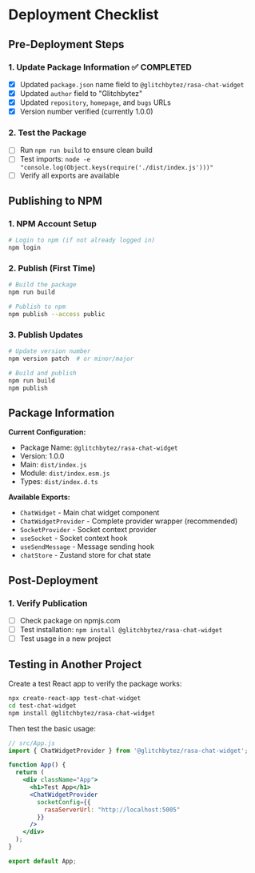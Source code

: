 # Deployment Checklist

## Pre-Deployment Steps

### 1. Update Package Information ✅ COMPLETED
- [x] Updated `package.json` name field to `@glitchbytez/rasa-chat-widget`
- [x] Updated `author` field to "Glitchbytez"
- [x] Updated `repository`, `homepage`, and `bugs` URLs
- [x] Version number verified (currently 1.0.0)

### 2. Test the Package
- [ ] Run `npm run build` to ensure clean build
- [ ] Test imports: `node -e "console.log(Object.keys(require('./dist/index.js')))"`
- [ ] Verify all exports are available

## Publishing to NPM

### 1. NPM Account Setup
```bash
# Login to npm (if not already logged in)
npm login
```

### 2. Publish (First Time)
```bash
# Build the package
npm run build

# Publish to npm
npm publish --access public
```

### 3. Publish Updates
```bash
# Update version number
npm version patch  # or minor/major

# Build and publish
npm run build
npm publish
```

## Package Information

**Current Configuration:**
- Package Name: `@glitchbytez/rasa-chat-widget`
- Version: 1.0.0
- Main: `dist/index.js`
- Module: `dist/index.esm.js`
- Types: `dist/index.d.ts`

**Available Exports:**
- `ChatWidget` - Main chat widget component
- `ChatWidgetProvider` - Complete provider wrapper (recommended)
- `SocketProvider` - Socket context provider
- `useSocket` - Socket context hook
- `useSendMessage` - Message sending hook
- `chatStore` - Zustand store for chat state

## Post-Deployment

### 1. Verify Publication
- [ ] Check package on npmjs.com
- [ ] Test installation: `npm install @glitchbytez/rasa-chat-widget`
- [ ] Test usage in a new project

## Testing in Another Project

Create a test React app to verify the package works:

```bash
npx create-react-app test-chat-widget
cd test-chat-widget
npm install @glitchbytez/rasa-chat-widget
```

Then test the basic usage:

```jsx
// src/App.js
import { ChatWidgetProvider } from '@glitchbytez/rasa-chat-widget';

function App() {
  return (
    <div className="App">
      <h1>Test App</h1>
      <ChatWidgetProvider 
        socketConfig={{
          rasaServerUrl: "http://localhost:5005"
        }}
      />
    </div>
  );
}

export default App;
``` 